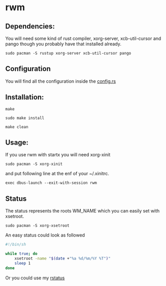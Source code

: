 # rwm

## Dependencies:

You will need some kind of rust compiler, xorg-server, xcb-util-cursor and pango though you probably have that installed already.

`sudo pacman -S rustup xorg-server xcb-util-cursor pango`

## Configuration

You will find all the configuration inside the [config.rs](/src/config.rs)

## Installation:

```
make

sudo make install

make clean
```

## Usage:

If you use rwm with startx you will need xorg-xinit

`sudo pacman -S xorg-xinit`

and put following line at the enf of your ~/.xinitrc.

`exec dbus-launch --exit-with-session rwm`

## Status

The status represents the roots WM_NAME which you can easily set with xsetroot.

`sudo pacman -S xorg-xsetroot`

An easy status could look as followed

```sh
#!/bin/sh

while true; do
	xsetroot -name "$(date +"%a %d/%m/%Y %T")"
	sleep 1
done
```

Or you could use my [rstatus](https://github.com/JuliusKreutz/rstatus)
